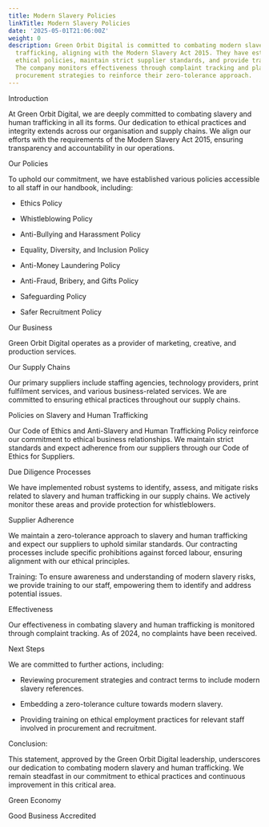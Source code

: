 ```yaml
---
title: Modern Slavery Policies
linkTitle: Modern Slavery Policies
date: '2025-05-01T21:06:00Z'
weight: 0
description: Green Orbit Digital is committed to combating modern slavery and human
  trafficking, aligning with the Modern Slavery Act 2015. They have established various
  ethical policies, maintain strict supplier standards, and provide training to staff.
  The company monitors effectiveness through complaint tracking and plans to enhance
  procurement strategies to reinforce their zero-tolerance approach.
---
```



Introduction

At Green Orbit Digital, we are deeply committed to combating slavery and human trafficking in all its forms. Our dedication to ethical practices and integrity extends across our organisation and supply chains. We align our efforts with the requirements of the Modern Slavery Act 2015, ensuring transparency and accountability in our operations.

Our Policies

To uphold our commitment, we have established various policies accessible to all staff in our handbook, including:

- Ethics Policy

- Whistleblowing Policy

- Anti-Bullying and Harassment Policy

- Equality, Diversity, and Inclusion Policy

- Anti-Money Laundering Policy

- Anti-Fraud, Bribery, and Gifts Policy

- Safeguarding Policy

- Safer Recruitment Policy

Our Business

Green Orbit Digital operates as a provider of marketing, creative, and production services.

Our Supply Chains

Our primary suppliers include staffing agencies, technology providers, print fulfilment services, and various business-related services. We are committed to ensuring ethical practices throughout our supply chains.

Policies on Slavery and Human Trafficking

Our Code of Ethics and Anti-Slavery and Human Trafficking Policy reinforce our commitment to ethical business relationships. We maintain strict standards and expect adherence from our suppliers through our Code of Ethics for Suppliers.

Due Diligence Processes

We have implemented robust systems to identify, assess, and mitigate risks related to slavery and human trafficking in our supply chains. We actively monitor these areas and provide protection for whistleblowers.

Supplier Adherence

We maintain a zero-tolerance approach to slavery and human trafficking and expect our suppliers to uphold similar standards. Our contracting processes include specific prohibitions against forced labour, ensuring alignment with our ethical principles.

Training: To ensure awareness and understanding of modern slavery risks, we provide training to our staff, empowering them to identify and address potential issues.

Effectiveness

Our effectiveness in combating slavery and human trafficking is monitored through complaint tracking. As of 2024, no complaints have been received.

Next Steps

We are committed to further actions, including:

- Reviewing procurement strategies and contract terms to include modern slavery references.

- Embedding a zero-tolerance culture towards modern slavery.

- Providing training on ethical employment practices for relevant staff involved in procurement and recruitment.

Conclusion:

This statement, approved by the Green Orbit Digital leadership, underscores our dedication to combating modern slavery and human trafficking. We remain steadfast in our commitment to ethical practices and continuous improvement in this critical area.

Green Economy

Good Business Accredited